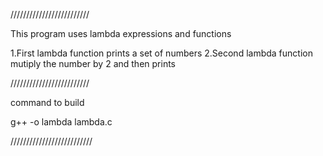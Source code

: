/////////////////////////

This program uses lambda expressions
and functions 

1.First lambda function prints a set of numbers 
2.Second lambda function mutiply the number by 2
and then prints



/////////////////////////

command to build

g++ -o lambda lambda.c

//////////////////////////



